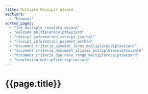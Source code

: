 ```yaml
---
title: Multiple Receipts Wizard
sections:
  - "browser"
sorted_pages:
  - "the_multiple_receipts_wizard"
  - "welcome_multiplereceiptswizard"
  - "receipt_information_receipt_journal"
  - "receipt_information_payment_method"
  - "document_criteria_payment_terms_multiplereceiptswizard"
  - "document_criteria_document_aliases_multiplereceiptswizard"
  - "document_criteria_due_date_range_multiplereceiptswizard"
  - "conclusion_multiplereceiptswizard"
---
```

# {{page.title}}
